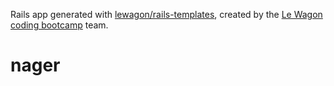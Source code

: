 Rails app generated with [lewagon/rails-templates](https://github.com/lewagon/rails-templates), created by the [Le Wagon coding bootcamp](https://www.lewagon.com) team.
# nager
